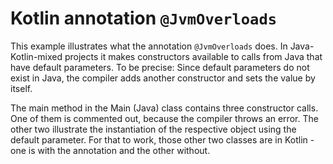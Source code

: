 # Kotlin annotation `@JvmOverloads`

This example illustrates what the annotation `@JvmOverloads` does.
In Java-Kotlin-mixed projects it makes constructors available to calls from Java that have default parameters.
To be precise: Since default parameters do not exist in Java, the compiler adds another constructor and sets the value by itself.

The main method in the Main (Java) class contains three constructor calls. One of them is commented out, because the compiler throws an error.
The other two illustrate the instantiation of the respective object using the default parameter.
For that to work, those other two classes are in Kotlin - one is with the annotation and the other without.